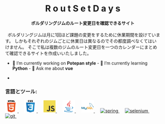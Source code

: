 <h1 align="center">R o u t  S e t  D a y s</h1>
<h4 align="center">ボルダリングジムのルート変更日を確認できるサイト</h4>
&nbsp;
ボルダリングジムは月に1回ほど課題の変更をするために休業期間を設けています。
しかもそれぞれのジムごとに休業日は異なるのでその都度調べなくてはいけません。
そこで私は複数のジムのルート変更日を一つのカレンダーにまとめて確認できるサイトを作成いいたしました。

- 🔭 I’m currently working on **Potepan style** - 🌱 I’m currently learning **Python** - 💬 Ask me about **vue**

- 
<h3 align="left">言語とツール:</h3>
<p align="left"><a href="https://www.w3.org/html/" target="_blank" rel="noreferrer"> <img src="https://raw.githubusercontent.com/devicons/devicon/master/icons/html5/html5-original-wordmark.svg" alt="html5" width="40" height="40"/> </a>&emsp;  <!--HTML-->
 <a href="https://www.w3schools.com/css/" target="_blank" rel="noreferrer"> <img src="https://raw.githubusercontent.com/devicons/devicon/master/icons/css3/css3-original-wordmark.svg" alt="css3" width="40" height="40"/> </a> &emsp;   <!--css-->
 <a href="https://developer.mozilla.org/en-US/docs/Web/JavaScript" target="_blank" rel="noreferrer"> <img src="https://raw.githubusercontent.com/devicons/devicon/master/icons/javascript/javascript-original.svg" alt="javascript" width="40" height="40"/> </a> &emsp;  <!--JS-->
<a href="https://www.java.com" target="_blank" rel="noreferrer"> <img src="https://raw.githubusercontent.com/devicons/devicon/master/icons/java/java-original.svg" alt="java" width="40" height="40"/> </a>&emsp;  <!--JAVA-->
<a href="https://www.mysql.com/" target="_blank" rel="noreferrer"> <img src="https://raw.githubusercontent.com/devicons/devicon/master/icons/mysql/mysql-original-wordmark.svg" alt="mysql" width="40" height="40"/> </a> &emsp;  <!--MYSQL-->
<a href="https://spring.io/" target="_blank" rel="noreferrer"> <img src="https://www.vectorlogo.zone/logos/springio/springio-icon.svg" alt="spring" width="40" height="40"/> </a>  &emsp; <!--spring-->   
<a href="https://www.selenium.dev" target="_blank" rel="noreferrer"> <img src="https://raw.githubusercontent.com/detain/svg-logos/780f25886640cef088af994181646db2f6b1a3f8/svg/selenium-logo.svg" alt="selenium" width="40" height="40"/> </a> &emsp;  
 <!--selenium-->
 <a href="https://git-scm.com/" target="_blank" rel="noreferrer"> <img src="https://www.vectorlogo.zone/logos/git-scm/git-scm-icon.svg" alt="git" width="40" height="40"/> </a>  &emsp;  <!--git--> </p>  
